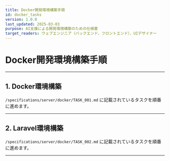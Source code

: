 ```yaml
---
title: Docker開発環境構築手順
id: docker_tasks
version: 1.0.0
last_updated: 2025-03-03
purpose: AI支援による開発環境構築のための仕様書
target_readers: ウェブエンジニア（バックエンド、フロントエンド）、UIデザイナー
---
```


# Docker開発環境構築手順

---

## 1. Docker環境構築

`/specifications/server/docker/TASK_001.md` に記載されているタスクを順番に進めます。

---

## 2. Laravel環境構築

`/specifications/server/docker/TASK_002.md` に記載されているタスクを順番に進めます。

---
